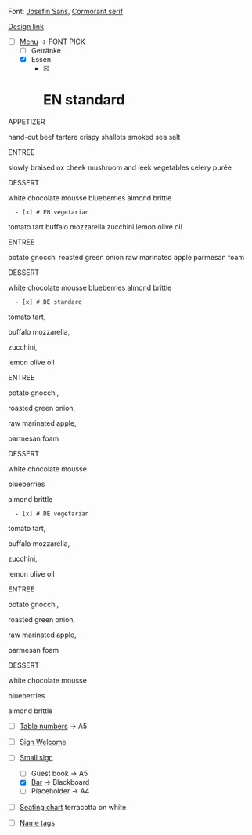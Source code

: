 Font: [Josefin Sans](https://fonts.google.com/specimen/Josefin+Sans?query=josefin+sans), [Cormorant serif](https://fonts.google.com/specimen/Cormorant?query=cormorant)

[Design link](https://www.corjl.com/orders)

- [ ] [Menu](https://www.etsy.com/listing/937860966/minimal-modern-wedding-menu-template?click_key=871864d09f09631868e712ceb355ee862ed95f18%3A937860966&click_sum=188e44e2&external_collection=Nzk0NDU4MzN8Mzg1MjYwNjk5&pro=1&sts=1) → FONT PICK
   - [ ] Getränke
   - [x] Essen
      - [x] # EN standard
APPETIZER

hand-cut beef tartare
crispy shallots
smoked sea salt

ENTREE

slowly braised ox cheek
mushroom and leek vegetables
celery purée

DESSERT

white chocolate mousse
blueberries
almond brittle

      - [x] # EN vegetarian
tomato tart
buffalo mozzarella
zucchini
lemon olive oil

ENTREE

potato gnocchi
roasted green onion
raw marinated apple
parmesan foam

DESSERT

white chocolate mousse
blueberries
almond brittle

      - [x] # DE standard
tomato tart,

buffalo mozzarella,

zucchini,

lemon olive oil

ENTREE

potato gnocchi,

roasted green onion,

raw marinated apple,

parmesan foam

DESSERT

white chocolate mousse

blueberries

almond brittle

      - [x] # DE vegetarian
tomato tart,

buffalo mozzarella,

zucchini,

lemon olive oil

ENTREE

potato gnocchi,

roasted green onion,

raw marinated apple,

parmesan foam

DESSERT

white chocolate mousse

blueberries

almond brittle

- [ ] [Table numbers](https://www.etsy.com/listing/1083542262/modern-table-numbers-template-minimal?click_key=66d5e255a6784b7f6fac30af8314dc05befce561%3A1083542262&click_sum=5eaa21ef&external_collection=Nzk0NDU4MzN8Mzg1MjYwNjk5&pro=1&sts=1) → A5
- [ ] [Sign Welcome](https://www.etsy.com/listing/1170982312/wedding-welcome-sign-custom-welcome-sign?click_key=7ddc31d25524bc25e6dd3e2e540dec8031636a90%3A1170982312&click_sum=298d497e&ref=shop_home_active_5&pro=1&sts=1)
- [ ] [Small sign](https://www.etsy.com/listing/880084747/cards-and-gifts-sign-template-printable?click_key=3f2791a06c81a01e7958a86f9ead2879237ceec3%3A880084747&click_sum=764fdaf8&external_collection=Nzk0NDU4MzN8Mzg1MjYwNjk5&pro=1&sts=1)
   - [ ] Guest book → A5
   - [x] [Bar](https://www.etsy.com/listing/1123873958/modern-elegant-bar-sign-template-elegant?click_key=7c99c7b32c1d4c69e33e918af5fdf245cd3f4045%3A1123873958&click_sum=15056830&external_collection=Nzk0NDU4MzN8Mzg1MjYwNjk5&pro=1&sts=1) → Blackboard
   - [ ] Placeholder → A4
- [ ] [Seating chart](https://www.etsy.com/listing/926785004/modern-wedding-seating-chart-template?click_key=77d353cac67d6a7f89e7d326cf4d74d7581f7f3f%3A926785004&click_sum=17718e3d&ref=shop_home_active_43&pro=1&sts=1) terracotta on white
- [ ] [Name tags](https://www.etsy.com/listing/1137792709/elegant-champagne-place-card-template?click_key=d148c08613680dfc56e5be9688357914ff6738d0%3A1137792709&click_sum=8dbd64a3&external_collection=Nzk0NDU4MzN8Mzg1MjYwNjk5&pro=1&sts=1)

